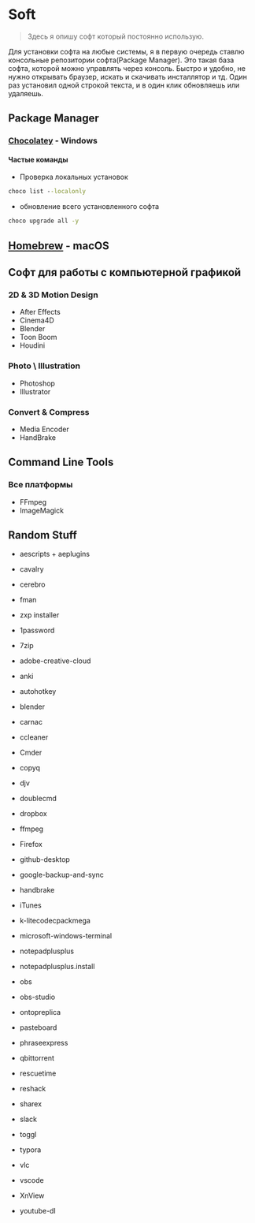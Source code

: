 # Soft

> Здесь я опишу софт который постоянно использую.

Для установки софта на любые системы, я в первую очередь ставлю консольные репозитории софта\(Package Manager\). Это такая база софта, которой можно управлять через консоль. Быстро и удобно, не нужно открывать браузер, искать и скачивать инсталлятор и тд. Один раз установил одной строкой текста, и в один клик обновляешь или удаляешь.

## Package Manager

### [Chocolatey](https://chocolatey.org/) - Windows

#### Частые команды

* Проверка локальных установок

```cmd
choco list --localonly   
```

* обновление всего установленного софта

```cmd
choco upgrade all -y
```

## [Homebrew](https://brew.sh//) - macOS

## Софт для работы с компьютерной графикой

### 2D & 3D Motion Design

* After Effects
* Cinema4D
* Blender
* Toon Boom
* Houdini

### Photo \ Illustration

* Photoshop
* Illustrator

### Convert & Compress

* Media Encoder
* HandBrake

## Command Line Tools

### Все платформы

* FFmpeg
* ImageMagick

## Random Stuff

* aescripts + aeplugins
* cavalry
* cerebro
* fman
* zxp installer


* 1password
* 7zip
* adobe-creative-cloud
* anki
* autohotkey
* blender
* carnac
* ccleaner
* Cmder
* copyq
* djv
* doublecmd
* dropbox
* ffmpeg
* Firefox
* github-desktop
* google-backup-and-sync
* handbrake
* iTunes
* k-litecodecpackmega
* microsoft-windows-terminal
* notepadplusplus
* notepadplusplus.install
* obs
* obs-studio
* ontopreplica
* pasteboard
* phraseexpress
* qbittorrent
* rescuetime
* reshack
* sharex
* slack
* toggl
* typora
* vlc
* vscode
* XnView
* youtube-dl
